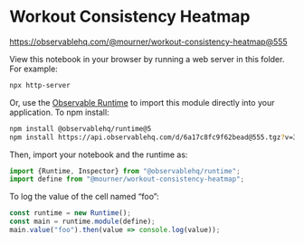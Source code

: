 # Workout Consistency Heatmap

https://observablehq.com/@mourner/workout-consistency-heatmap@555

View this notebook in your browser by running a web server in this folder. For
example:

~~~sh
npx http-server
~~~

Or, use the [Observable Runtime](https://github.com/observablehq/runtime) to
import this module directly into your application. To npm install:

~~~sh
npm install @observablehq/runtime@5
npm install https://api.observablehq.com/d/6a17c8fc9f62bead@555.tgz?v=3
~~~

Then, import your notebook and the runtime as:

~~~js
import {Runtime, Inspector} from "@observablehq/runtime";
import define from "@mourner/workout-consistency-heatmap";
~~~

To log the value of the cell named “foo”:

~~~js
const runtime = new Runtime();
const main = runtime.module(define);
main.value("foo").then(value => console.log(value));
~~~
